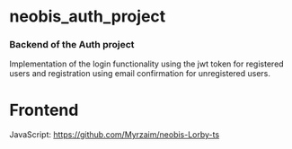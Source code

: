 # neobis_auth_project

### Backend of the Auth project 

Implementation of the login functionality using the jwt token for registered users and registration using email confirmation for unregistered users.

# Frontend 
JavaScript: https://github.com/Myrzaim/neobis-Lorby-ts
